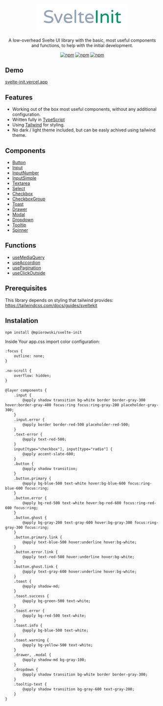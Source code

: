 <p align="center">
  <a href="https://github.com/mpiorowski/svelte-init/#readme" target="_blank">
    <img width="300" src="./static/logo.png" alt="SvelteInit">
  </a>
</p>

<p align="center">
  A low-overhead Svelte UI library with the basic, most useful components and functions, to help with the initial development.
</p>

<div align="center">

[![npm](https://img.shields.io/github/license/mpiorowski/svelte-init)](https://github.com/mpiorowski/svelte-init/blob/main/LICENSE)
[![npm](https://img.shields.io/npm/v/@mpiorowski/svelte-init)](https://www.npmjs.com/package/@mpiorowski/svelte-init)
[![npm](https://img.shields.io/bundlephobia/min/@mpiorowski/svelte-init)](https://www.npmjs.com/package/@mpiorowski/svelte-init)

</div>

## Demo

[svelte-init.vercel.app](https://svelte-init.vercel.app)

## Features

-   Working out of the box most useful components, without any additional configuration.
-   Written fully in [TypeScript](https://typescriptlang.org/)
-   Using [Tailwind](https://tailwindcss.com) for styling.
-   No dark / light theme included, but can be easly achived using tailwind theme.

## Components

-   [Button](https://github.com/mpiorowski/svelte-init/blob/main/docs/BUTTOM.md)
-   [Input](https://github.com/mpiorowski/svelte-init/blob/main/docs/INPUT.md)
-   [InputNumber](https://github.com/mpiorowski/svelte-init/blob/main/docs/INPUT-NUMBER.md)
-   [InputSimple](https://github.com/mpiorowski/svelte-init/blob/main/docs/INPUT-SIMPLE.md)
-   [Textarea](https://github.com/mpiorowski/svelte-init/blob/main/docs/TEXTAREA.md)
-   [Select](https://github.com/mpiorowski/svelte-init/blob/main/docs/SELECT.md)
-   [Checkbox](https://github.com/mpiorowski/svelte-init/blob/main/docs/CHECKBOX.md)
-   [CheckboxGroup](https://github.com/mpiorowski/svelte-init/blob/main/docs/CHECKBOX-GROUP.md)
-   [Toast](https://github.com/mpiorowski/svelte-init/blob/main/docs/TOAST.md)
-   [Drawer](https://github.com/mpiorowski/svelte-init/blob/main/docs/DRAWER.md)
-   [Modal](https://github.com/mpiorowski/svelte-init/blob/main/docs/MODAL.md)
-   [Dropdown](https://github.com/mpiorowski/svelte-init/blob/main/docs/DROPDOWN.md)
-   [Tooltip](https://github.com/mpiorowski/svelte-init/blob/main/docs/TOOLTIP.md)
-   [Spinner](https://github.com/mpiorowski/svelte-init/blob/main/docs/SPINNER.md)

## Functions

-   [useMediaQuery](https://github.com/mpiorowski/svelte-init/blob/main/docs/FUNCTIONS.md#useMediaQuery)
-   [useAccordion](https://github.com/mpiorowski/svelte-init/blob/main/docs/FUNCTIONS.md#useAccordion)
-   [usePagination](https://github.com/mpiorowski/svelte-init/blob/main/docs/FUNCTIONS.md#usePagination)
-   [useClickOutside](https://github.com/mpiorowski/svelte-init/blob/main/docs/FUNCTIONS.md#useClickOutside)


## Prerequisites

This library depends on styling that tailwind provides:
https://tailwindcss.com/docs/guides/sveltekit

## Instalation

```
npm install @mpiorowski/svelte-init
```
Inside Your app.css import color configuration:
```
:focus {
    outline: none;
}

.no-scroll {
    overflow: hidden;
}

@layer components {
    .input {
        @apply shadow transition bg-white border border-gray-300 hover:border-gray-400 focus:ring focus:ring-gray-200 placeholder-gray-300;
    }
    .input.error {
        @apply border border-red-500 placeholder-red-500;
    }
    .text-error {
        @apply text-red-500;
    }
    input[type="checkbox"], input[type="radio"] {
        @apply accent-slate-600;
    }
    .button {
        @apply shadow transition;
    }
    .button.primary {
        @apply bg-blue-500 text-white hover:bg-blue-600 focus:ring-blue-600 focus:ring;
    }
    .button.error {
        @apply bg-red-500 text-white hover:bg-red-600 focus:ring-red-600 focus:ring;
    }
    .button.ghost {
        @apply bg-gray-200 text-gray-600 hover:bg-gray-300 focus:ring-gray-300 focus:ring;
    }
    .button.primary.link {
        @apply text-blue-500 hover:underline hover:bg-white;
    }
    .button.error.link {
        @apply text-red-500 hover:underline hover:bg-white;
    }
    .button.ghost.link {
        @apply text-gray-600 hover:underline hover:bg-white;
    }
    .toast {
        @apply shadow-md;
    }
    .toast.success {
        @apply bg-green-500 text-white;
    }
    .toast.error {
        @apply bg-red-500 text-white;
    }
    .toast.info {
        @apply bg-blue-500 text-white;
    }
    .toast.warning {
        @apply bg-yellow-500 text-white;
    }
    .drawer, .modal {
        @apply shadow-md bg-gray-100;
    }
    .dropdown {
        @apply shadow transition bg-white border border-gray-300;
    }
    .tooltip-text {
        @apply shadow transition bg-gray-600 text-gray-200;
    }
}
```
